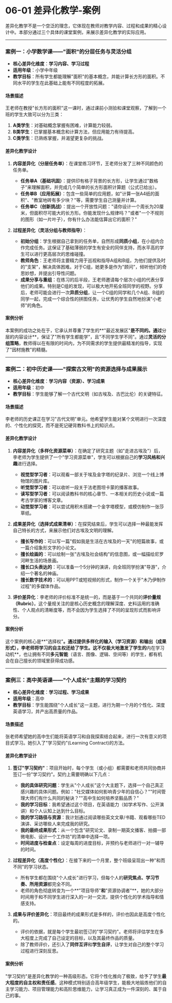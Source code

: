 # 06-01 差异化教学-案例

差异化教学不是一个空泛的理念，它体现在教师对教学内容、过程和成果的精心设计中。本部分通过三个具体的课堂案例，来展示差异化教学的实际应用。

---

### 案例一：小学数学课——"面积"的分层任务与灵活分组

- **核心差异化维度**：**学习内容、学习过程**
- **适用年级**：小学中年级
- **教学目标**：所有学生都能理解"面积"的基本概念，并能计算长方形的面积。不同水平的学生在此基础上能有不同程度的拓展。

#### 场景描述

王老师在教授"长方形的面积"这一课时，通过课前小测验和课堂观察，了解到一个班的学生大致可以分为三类：

1. **A类学生**：对基础概念掌握有困难，计算能力较弱。
2. **B类学生**：已掌握基本概念和计算方法，但应用能力有待提高。
3. **C类学生**：已熟练掌握，并渴望更复杂的挑战。

#### 差异化教学设计

1. **内容差异化（分层任务单）**：在课堂练习环节，王老师分发了三种不同颜色的任务单。
    - **任务单A（基础巩固）**：提供印有格子背景的长方形，让学生通过"数格子"来理解面积，并完成几个简单的长方形面积计算题（公式已给出）。
    - **任务单B（应用拓展）**：包含一些简单的应用题，如"计算一张A4纸的面积"、"教室地砖有多少块？"等，需要学生自己测量并计算。
    - **任务单C（创新挑战）**：提出一个开放性问题："请你设计一个周长为20厘米，但面积尽可能大的长方形。你能发现什么规律吗？"或者"一个不规则的图形（如一片叶子），你有什么办法能估算出它的面积？"

2. **过程差异化（灵活分组与教师指导）**：
    - **初始分组**：学生根据自己拿到的任务单，自然形成**同质小组**，在小组内合作完成任务。这保证了基础薄弱的学生有安全的同伴支持，而水平高的学生可以进行更高层次的思维碰撞。
    - **教师角色**：王老师将主要精力用于巡视和指导A组和B组，为他们提供及时的"支架"，解决具体困难。对于C组，她更多是作为"顾问"，倾听他们的奇思妙想，并提出引导性问题。
    - **成果分享与重组**：在练习的后半段，王老师邀请每个层次小组的代表分享他们的成果。特别是C组的发现，可以极大地开拓全班同学的视野。分享后，老师可能会进行一次**异质分组**，让一个C组的同学和几个A组、B组的同学一起，完成一个综合性的拼图任务，让优秀的学生自然地扮演"小老师"的角色。

#### 案例分析

本案例的成功之处在于，它承认并尊重了学生的**"最近发展区"**是不同的。通过**分层的内容设计**，保证了"所有学生都能学"，且"不同学生学不同"。通过**灵活的分组策略**，教师得以在有限的时间内，为不同需求的学生提供最精准的指导，实现了"因材施教"的精髓。

---

### 案例二：初中历史课——"探索古文明"的资源选择与成果展示

- **核心差异化维度**：**学习内容（资源）、学习成果**
- **适用年级**：初中
- **教学目标**：学生能够了解一个古代文明（如古埃及、古巴比伦）的关键特征。

#### 场景描述

李老师的历史课正在学习"古代文明"单元。他希望学生能对某个文明进行一次深度的、个性化的探究，而不是死记硬背教科书上的知识点。

#### 差异化教学设计

1. **内容差异化（多样化资源菜单）**：在确定了研究主题（如"走进古埃及"）后，李老师为学生提供了一个"学习资源菜单"，学生可以根据自己的**学习风格和兴趣**进行选择。
    - **视觉型学习者**：可以观看一部关于埃及金字塔的纪录片、浏览一个线上博物馆的图片库。
    - **听觉型学习者**：可以收听一段关于法老图坦卡蒙的播客故事。
    - **读写型学习者**：可以阅读教科书的核心章节、一本相关的历史小说或一篇考古学家的博客文章。
    - **动觉型学习者**：可以尝试用积木搭建一个金字塔模型，或模仿制作一张莎草纸。

2. **成果差异化（选择式成果清单）**：在探究结束后，学生可以选择一种最能发挥自己特长的方式，来展示他们对古埃及文明的理解。
    - **擅长写作的**：可以写一篇"假如我是生活在古埃及的一天"的短篇故事，或一篇介绍象形文字的小论文。
    - **擅长绘画的**：可以绘制一张"古埃及社会结构"的信息图，或一幅描绘尼罗河畔生活的场景画。
    - **擅长口头表达的**：可以准备一个5分钟的演讲，向全班同学扮演"导游"，介绍一个著名的神庙。
    - **擅长数字技术的**：可以用PPT或短视频的形式，制作一个关于"木乃伊制作过程"的多媒体作品。

3. **评价差异化**：李老师的评价标准不是统一的，而是基于一个共同的**评价量规（Rubric）**。这个量规关注的是核心历史概念的理解深度、史料运用的准确性、个人观点的清晰度等，而不会因为学生选择了不同的呈现形式而影响评分。

#### 案例分析

这个案例的核心是**"选择权"**。通过提供多样化的输入（学习资源）和输出（成果形式），李老师将学习的自主权还给了学生。这不仅极大地激发了学生的**内在学习动机**，也让拥有不同**多元智能**（语言、图像、逻辑、空间等）的学生，都有机会在自己擅长的领域里获得成功感。

---

### 案例三：高中英语课——"个人成长"主题的学习契约

- **核心差异化维度**：**学习过程、学习成果**
- **适用年级**：高中
- **教学目标**：学生能围绕"个人成长"这一主题，进行为期一个月的个性化、深度英语学习，并产出高质量的作品。

#### 场景描述

张老师希望她的高中生们能将英语学习和自我探索结合起来，进行一次有意义的项目式学习。她引入了"学习契约"(Learning Contract)的方法。

#### 差异化教学设计

1. **签订"学习契约"**：项目开始时，每个学生（或小组）都需要和老师共同协商并签订一份"学习契约"。契约上需要明确以下几点：
    - **我的具体研究问题**：学生从"个人成长"这个大主题下，选择一个自己真正感兴趣的具体问题。例如："社交媒体如何影响青少年的自信心？""时间管理大师们有什么共同的秘诀？""高中生如何培养坚毅品质？"
    - **我的学习目标**：我希望通过这个项目，在英语能力（如学术写作、公开演讲）和个人认知上达到什么目标。
    - **我的学习路径与资源**：我计划通过阅读哪些英文文章/书籍、观看哪些TED演讲、采访哪些人来完成我的研究。
    - **我的最终成果形式**：从一个包含"研究论文、录制一期英文播客、拍摄一部微电影、设计一个工作坊"的清单中选择一项。
    - **时间进度与检查点**：设定每周的进度目标，并预约与老师进行一对一辅导的时间。

2. **过程差异化（高度个性化）**：在接下来的一个月里，整个班级呈现出一种"和而不同"的学习状态。
    - 所有学生都在围绕"个人成长"进行学习，但每个人的**研究焦点、学习节奏、所用资源**都完全不同。
    - 老师的角色彻底转变为一个**"项目导师"**和**"资源协调者"**，她的大部分时间用于和不同学生进行深入的一对一交流，提供个性化的学术指导和情感支持。

3. **成果与评价差异化**：项目最终的成果形式是多样的，评价也因此是高度个性化的。
    - 评价的依据，就是每个学生最初签订的"学习契约"。老师将评估学生在多大程度上完成了自己设定的目标，以及其最终作品的质量。
    - 除了教师评价，还引入了**同伴互评**和**学生自评**，让学生对自己的整个学习过程进行深刻反思。

#### 案例分析

"学习契约"是差异化教学的一种高级形态。它将个性化推向了极致，给予了学生**最大程度的自主权和责任感**。这种模式特别适合高年级学生，能极大地锻炼他们的自主学习能力、项目管理能力和高阶思维能力，让学习真正成为一件深刻的、属于自己的事。
